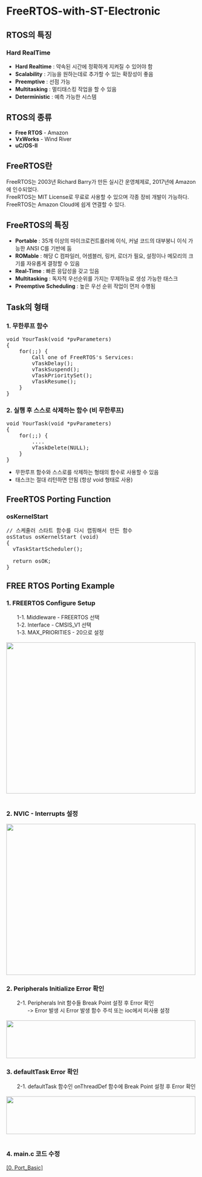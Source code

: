 # FreeRTOS-with-ST-Electronic

## RTOS의 특징
### Hard RealTime
<ul>
<li><b>Hard Realtime</b> : 약속된 시간에 정확하게 지켜질 수 있어야 함</li>
<li><b>Scalability</b> : 기능을 원하는데로 추가할 수 있는 확장성이 좋음</li>
<li><b>Preemptive</b> : 선점 가능</li>
<li><b>Multitasking</b> : 멀티태스킹 작업을 할 수 있음</li>
<li><b>Deterministic</b> : 예측 가능한 시스템</li>
</ul>

## RTOS의 종류
<ul>
<li><b>Free RTOS</b> - Amazon</li>
<li><b>VxWorks</b> - Wind River</li>
<li><b>uC/OS-II</b></li>
</ul>

## FreeRTOS란
FreeRTOS는 2003년 Richard Barry가 만든 실시간 운영체제로, 2017년에 Amazon에 인수되었다.
<br>
FreeRTOS는 MIT License로 무료로 사용할 수 있으며 각종 장비 개발이 가능하다.
<br>
FreeRTOS는 Amazon Cloud에 쉽게 연결할 수 있다.

## FreeRTOS의 특징
<ul>
<li><b>Portable</b> : 35개 이상의 마이크로컨트롤러에 이식, 커널 코드의 대부붕니 이식 가능한 ANSI C를 기반에 둠</li>
<li><b>ROMable</b> : 해당 C 컴파일러, 어셈블러, 링커, 로더가 필요, 설정이나 메모리의 크기를 자유롭게 결정할 수 있음</li>
<li><b>Real-Time</b> : 빠른 응답성을 갖고 있음</li>
<li><b>Multitasking</b> : 독자적 우선순위를 가지는 무제하능로 생성 가능한 태스크</li>
<li><b>Preemptive Scheduling</b> : 높은 우선 순위 작업이 먼저 수행됨</li>
</ul>

## Task의 형태
### 1. 무한루프 함수
<pre>
void YourTask(void *pvParameters)
{
    for(;;) {
        Call one of FreeRTOS's Services:
        vTaskDelay();
        vTaskSuspend();
        vTaskPrioritySet();
        vTaskResume();
    }
}
</pre>

### 2. 실행 후 스스로 삭제하는 함수 (비 무한루프)
<pre>
void YourTask(void *pvParameters)
{
    for(;;) {
        ....
        vTaskDelete(NULL);
    }
}
</pre>

- 무한루프 함수와 스스로를 삭제하는 형태의 함수로 사용할 수 있음
- 태스크는 절대 리턴하면 안됨 (항상 void 형태로 사용)

## FreeRTOS Porting Function
### osKernelStart
<pre>
// 스케줄러 스타트 함수를 다시 랩핑해서 만든 함수
osStatus osKernelStart (void)
{
  vTaskStartScheduler(); 
  
  return osOK;
}
</pre>



## FREE RTOS Porting Example
### 1. FREERTOS Configure Setup
　　1-1. Middleware - FREERTOS 선택
<br>
　　1-2. Interface - CMSIS_V1 선택
<br>
　　1-3. MAX_PRIORITIES - 20으로 설정
<br>
<br>
<img src="https://user-images.githubusercontent.com/87363461/192133243-def9805b-4437-414f-8ee3-7f4b247a93c8.JPG" width="500" height="400">
<br>
<br>
### 2. NVIC - Interrupts 설정
<img src="https://user-images.githubusercontent.com/87363461/192260071-40bebe04-c3b0-42f6-a40d-bc61f254d255.JPG" width="500" height="400">


### 2. Peripherals Initialize Error 확인
　　2-1. Peripherals Init 함수들 Break Point 설정 후 Error 확인
<br>
　　　　-> Error 발생 시 Error 발생 함수 주석 또는 ioc에서 미사용 설정
<br>
<br>
<img src="https://user-images.githubusercontent.com/87363461/192133821-f6330db6-9a04-416e-a9ac-a9d0c724a241.JPG" width="500" height="100">
<br>
### 3. defaultTask Error 확인
　　2-1. defaultTask 함수인 onThreadDef 함수에 Break Point 설정 후 Error 확인
<br>
<br>
<img src="https://user-images.githubusercontent.com/87363461/192134150-069aeb09-d26d-476c-9caa-a6380856cd7c.JPG" width="500" height="100">
<br>
<br>
### 4. main.c 코드 수정
[[0. Port_Basic]](https://github.com/JeHeeYu/FreeRTOS-with-ST-Electronic/blob/main/Example/0.%20Port_Basic/freertos_portF401RE/Core/Src/main.c)
